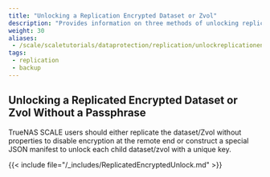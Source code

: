 ```yaml
---
title: "Unlocking a Replication Encrypted Dataset or Zvol"
description: "Provides information on three methods of unlocking replicated encrypted datasets or zvols without a passphrase."
weight: 30
aliases:
 - /scale/scaletutorials/dataprotection/replication/unlockreplicationencrypteddatasetzvol/
tags:
 - replication
 - backup
---
```




## Unlocking a Replicated Encrypted Dataset or Zvol Without a Passphrase

TrueNAS SCALE users should either replicate the dataset/Zvol without properties to disable encryption at the remote end or construct a special JSON manifest to unlock each child dataset/zvol with a unique key.

{{< include file="/_includes/ReplicatedEncryptedUnlock.md" >}}

